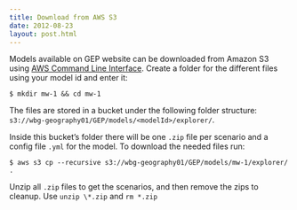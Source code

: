 ```yaml
---
title: Download from AWS S3
date: 2012-08-23
layout: post.html
---
```

Models available on GEP website can be downloaded from Amazon S3 using [AWS Command Line Interface](https://docs.aws.amazon.com/cli/latest/userguide/). Create a folder for the different files using your model id and enter it:

    $ mkdir mw-1 && cd mw-1

The files are stored in a bucket under the following folder structure: `s3://wbg-geography01/GEP/models/<modelId>/explorer/`.

Inside this bucket’s folder there will be one `.zip` file per scenario and a config file `.yml` for the model. To download the needed files run:

    $ aws s3 cp --recursive s3://wbg-geography01/GEP/models/mw-1/explorer/ .

Unzip all `.zip` files to get the scenarios, and then remove the zips to cleanup. Use `unzip \*.zip` and `rm *.zip`